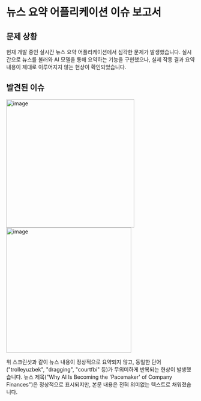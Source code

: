 # 뉴스 요약 어플리케이션 이슈 보고서

## 문제 상황

현재 개발 중인 실시간 뉴스 요약 어플리케이션에서 심각한 문제가 발생했습니다. 실시간으로 뉴스를 불러와 AI 모델을 통해 요약하는 기능을 구현했으나, 실제 작동 결과 요약 내용이 제대로 이루어지지 않는 현상이 확인되었습니다.

## 발견된 이슈

<img width="341" alt="image" src="https://github.com/user-attachments/assets/fd0336b4-b18f-442c-a4e0-198091d878b4" />
<img width="333" alt="image" src="https://github.com/user-attachments/assets/77f4554b-3fe8-453c-a5f9-31a8ca31b23e" />


위 스크린샷과 같이 뉴스 내용이 정상적으로 요약되지 않고, 동일한 단어("trolleyuzbek", "dragging", "courtfbi" 등)가 무의미하게 반복되는 현상이 발생했습니다. 뉴스 제목("Why AI Is Becoming the 'Pacemaker' of Company Finances")은 정상적으로 표시되지만, 본문 내용은 전혀 의미없는 텍스트로 채워졌습니다.
